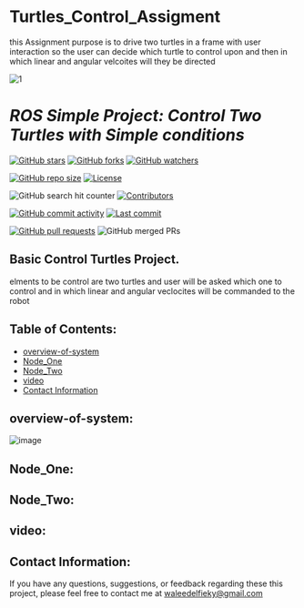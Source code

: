 # Turtles_Control_Assigment

this Assignment purpose is to drive two turtles in a frame with user interaction so the user can decide which turtle to control upon and then in which linear and angular velcoites will they be directed
<div>

![1](https://github.com/user-attachments/assets/f40b2cd4-be52-4b43-b66a-a4c52167df37)

# *ROS Simple Project: Control Two Turtles with Simple conditions*

[![GitHub stars](https://img.shields.io/github/stars/waleedelfieky/Turtles_Control_Assigment?style=social)](https://github.com/waleedelfieky/Turtles_Control_Assigment/stargazers) 
[![GitHub forks](https://img.shields.io/github/forks/waleedelfieky/Turtles_Control_Assigment?style=social)](https://github.com/waleedelfieky/Turtles_Control_Assigment/network/members) 
[![GitHub watchers](https://img.shields.io/github/watchers/waleedelfieky/Turtles_Control_Assigment?style=social)](https://github.com/waleedelfieky/Turtles_Control_Assigment/watchers)

[![GitHub repo size](https://img.shields.io/github/repo-size/waleedelfieky/Turtles_Control_Assigment)](https://github.com/waleedelfieky/Turtles_Control_Assigment) 
[![License](https://img.shields.io/github/license/waleedelfieky/Turtles_Control_Assigment)](https://github.com/waleedelfieky/Turtles_Control_Assigment/blob/main/LICENSE) 

![GitHub search hit counter](https://img.shields.io/github/search/waleedelfieky/Turtles_Control_Assigment/goto?style=flat-square)
[![Contributors](https://img.shields.io/github/contributors/waleedelfieky/Turtles_Control_Assigment)](https://github.com/waleedelfieky/Turtles_Control_Assigment/graphs/contributors)

[![GitHub commit activity](https://img.shields.io/github/commit-activity/m/waleedelfieky/Turtles_Control_Assigment)](https://github.com/waleedelfieky/Turtles_Control_Assigment/commits/main) 
[![Last commit](https://img.shields.io/github/last-commit/waleedelfieky/Turtles_Control_Assigment)](https://github.com/waleedelfieky/Turtles_Control_Assigment/commits/main) 

[![GitHub pull requests](https://img.shields.io/github/issues-pr/waleedelfieky/Turtles_Control_Assigment)](https://github.com/waleedelfieky/Turtles_Control_Assigment/pulls)
![GitHub merged PRs](https://img.shields.io/github/issues-pr-closed/waleedelfieky/Turtles_Control_Assigment?style=flat-square)
</div>


## Basic Control Turtles Project.

elments to be control are two turtles and user will be asked which one to control and in which linear and angular veclocites will be commanded to the robot
  
## Table of Contents:

- [overview-of-system](#overview-of-system)
- [Node_One](#Node_One)
- [Node_Two](#Node_Two)
- [video](#video)
- [Contact Information](#contact-information)

## overview-of-system:


![image](https://github.com/user-attachments/assets/09a4b0dd-4c25-41c7-b6e1-0c75a8135067)



## Node_One:

## Node_Two:

## video:

## Contact Information:

If you have any questions, suggestions, or feedback regarding these this project, please feel free to contact me at waleedelfieky@gmail.com


